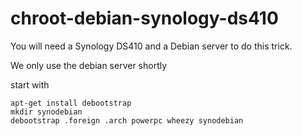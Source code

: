 # chroot-debian-synology-ds410

You will need a Synology DS410 and a Debian server to do this trick.

We only use the debian server shortly

start with


    apt-get install debootstrap
    mkdir synodebian
    debootstrap .foreign .arch powerpc wheezy synodebian

